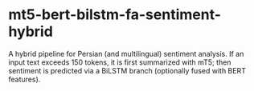 # mt5-bert-bilstm-fa-sentiment-hybrid
A hybrid pipeline for Persian (and multilingual) sentiment analysis. If an input text exceeds 150 tokens, it is first summarized with mT5; then sentiment is predicted via a BiLSTM branch (optionally fused with BERT features).
